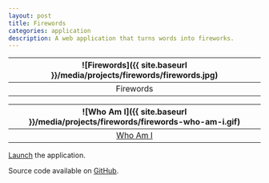 ```yaml
---
layout: post
title: Firewords
categories: application
description: A web application that turns words into fireworks.
---
```


![Firewords]({{ site.baseurl }}/media/projects/firewords/firewords.jpg) |
:----------: |
Firewords |

![Who Am I]({{ site.baseurl }}/media/projects/firewords/firewords-who-am-i.gif) |
:----------: |
[Who Am I](http://jackbdu.com/firewords/?msg=WHO%20AM%20I) |

[Launch](http://jackbdu.com/firewords) the application.

Source code available on [GitHub](https://github.com/jackbdu/firewords).
